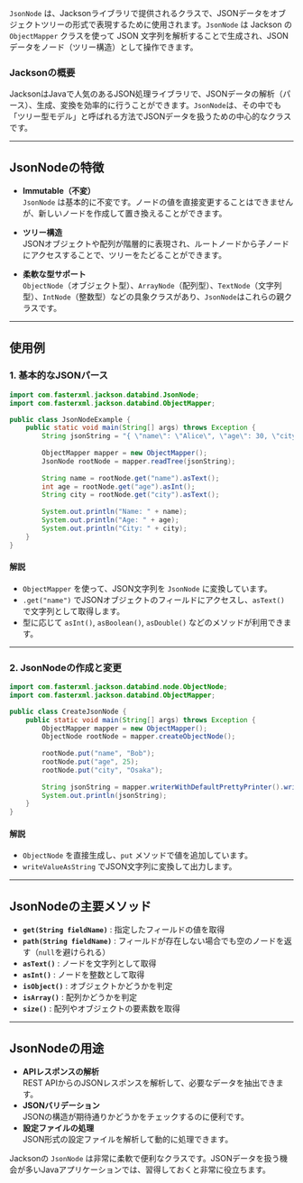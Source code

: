 `JsonNode` は、Jacksonライブラリで提供されるクラスで、JSONデータをオブジェクトツリーの形式で表現するために使用されます。`JsonNode` は Jackson の `ObjectMapper` クラスを使って JSON 文字列を解析することで生成され、JSONデータをノード（ツリー構造）として操作できます。

### Jacksonの概要
JacksonはJavaで人気のあるJSON処理ライブラリで、JSONデータの解析（パース）、生成、変換を効率的に行うことができます。`JsonNode`は、その中でも「ツリー型モデル」と呼ばれる方法でJSONデータを扱うための中心的なクラスです。

---

## JsonNodeの特徴
- **Immutable（不変）**  
  `JsonNode` は基本的に不変です。ノードの値を直接変更することはできませんが、新しいノードを作成して置き換えることができます。

- **ツリー構造**  
  JSONオブジェクトや配列が階層的に表現され、ルートノードから子ノードにアクセスすることで、ツリーをたどることができます。

- **柔軟な型サポート**  
  `ObjectNode`（オブジェクト型）、`ArrayNode`（配列型）、`TextNode`（文字列型）、`IntNode`（整数型）などの具象クラスがあり、`JsonNode`はこれらの親クラスです。

---

## 使用例

### 1. 基本的なJSONパース
```java
import com.fasterxml.jackson.databind.JsonNode;
import com.fasterxml.jackson.databind.ObjectMapper;

public class JsonNodeExample {
    public static void main(String[] args) throws Exception {
        String jsonString = "{ \"name\": \"Alice\", \"age\": 30, \"city\": \"Tokyo\" }";
        
        ObjectMapper mapper = new ObjectMapper();
        JsonNode rootNode = mapper.readTree(jsonString);
        
        String name = rootNode.get("name").asText();
        int age = rootNode.get("age").asInt();
        String city = rootNode.get("city").asText();
        
        System.out.println("Name: " + name);
        System.out.println("Age: " + age);
        System.out.println("City: " + city);
    }
}
```

#### 解説
- `ObjectMapper` を使って、JSON文字列を `JsonNode` に変換しています。  
- `.get("name")` でJSONオブジェクトのフィールドにアクセスし、`asText()` で文字列として取得します。  
- 型に応じて `asInt()`, `asBoolean()`, `asDouble()` などのメソッドが利用できます。

---

### 2. JsonNodeの作成と変更
```java
import com.fasterxml.jackson.databind.node.ObjectNode;
import com.fasterxml.jackson.databind.ObjectMapper;

public class CreateJsonNode {
    public static void main(String[] args) throws Exception {
        ObjectMapper mapper = new ObjectMapper();
        ObjectNode rootNode = mapper.createObjectNode();
        
        rootNode.put("name", "Bob");
        rootNode.put("age", 25);
        rootNode.put("city", "Osaka");
        
        String jsonString = mapper.writerWithDefaultPrettyPrinter().writeValueAsString(rootNode);
        System.out.println(jsonString);
    }
}
```

#### 解説
- `ObjectNode` を直接生成し、`put` メソッドで値を追加しています。
- `writeValueAsString` でJSON文字列に変換して出力します。

---

## JsonNodeの主要メソッド
- **`get(String fieldName)`** : 指定したフィールドの値を取得  
- **`path(String fieldName)`** : フィールドが存在しない場合でも空のノードを返す（`null`を避けられる）  
- **`asText()`** : ノードを文字列として取得  
- **`asInt()`** : ノードを整数として取得  
- **`isObject()`** : オブジェクトかどうかを判定  
- **`isArray()`** : 配列かどうかを判定  
- **`size()`** : 配列やオブジェクトの要素数を取得  

---

## JsonNodeの用途
- **APIレスポンスの解析**  
  REST APIからのJSONレスポンスを解析して、必要なデータを抽出できます。  
- **JSONバリデーション**  
  JSONの構造が期待通りかどうかをチェックするのに便利です。  
- **設定ファイルの処理**  
  JSON形式の設定ファイルを解析して動的に処理できます。

Jacksonの `JsonNode` は非常に柔軟で便利なクラスです。JSONデータを扱う機会が多いJavaアプリケーションでは、習得しておくと非常に役立ちます。
